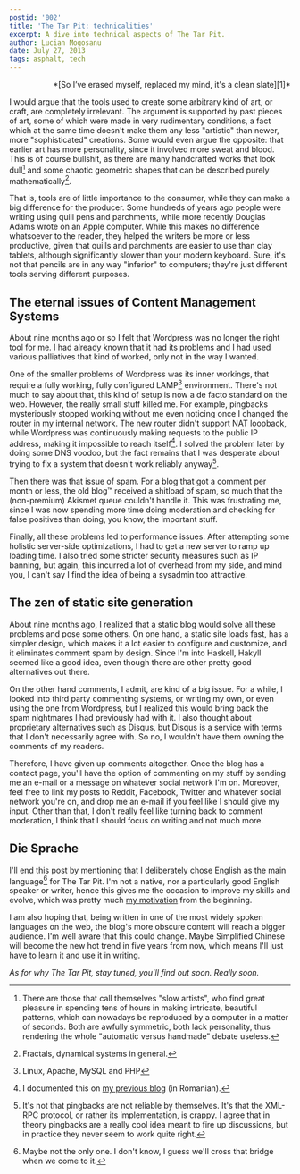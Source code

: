 ```yaml
---
postid: '002'
title: 'The Tar Pit: technicalities'
excerpt: A dive into technical aspects of The Tar Pit.
author: Lucian Mogoșanu
date: July 27, 2013
tags: asphalt, tech
---
```


<p style="text-align: right">
*[So I’ve erased myself, replaced my mind, it's a clean slate][1]*</p>

I would argue that the tools used to create some arbitrary kind of art, or
craft, are completely irrelevant. The argument is supported by past pieces of
art, some of which were made in very rudimentary conditions, a fact which at
the same time doesn't make them any less "artistic" than newer, more
"sophisticated" creations. Some would even argue the opposite: that earlier art
has more personality, since it involved more sweat and blood. This is of
course bullshit, as there are many handcrafted works that look dull[^1] and
some chaotic geometric shapes that can be described purely mathematically[^2].

That is, tools are of little importance to the consumer, while they can make a
big difference for the producer. Some hundreds of years ago people were writing
using quill pens and parchments, while more recently Douglas Adams wrote on an
Apple computer. While this makes no difference whatsoever to the reader, they
helped the writers be more or less productive, given that quills and parchments
are easier to use than clay tablets, although significantly slower than your
modern keyboard. Sure, it's not that pencils are in any way "inferior" to
computers; they're just different tools serving different purposes.

<!--more-->

## The eternal issues of Content Management Systems

About nine months ago or so I felt that Wordpress was no longer the right tool
for me. I had already known that it had its problems and I had used various
palliatives that kind of worked, only not in the way I wanted.

One of the smaller problems of Wordpress was its inner workings, that require a
fully working, fully configured LAMP[^3] environment. There's not much to say
about that, this kind of setup is now a de facto standard on the web. However,
the really small stuff killed me. For example, pingbacks mysteriously stopped
working without me even noticing once I changed the router in my internal
network. The new router didn't support NAT loopback, while Wordpress was
continuously making requests to the public IP address, making it impossible to
reach itself[^4]. I solved the problem later by doing some DNS voodoo, but the
fact remains that I was desperate about trying to fix a system that doesn't
work reliably anyway[^5].

Then there was that issue of spam. For a blog that got a comment per month or
less, the old blog™ received a shitload of spam, so much that the (non-premium)
Akismet queue couldn't handle it. This was frustrating me, since I was now
spending more time doing moderation and checking for false positives than
doing, you know, the important stuff.

Finally, all these problems led to performance issues. After attempting some
holistic server-side optimizations, I had to get a new server to ramp up
loading time. I also tried some stricter security measures such as IP banning,
but again, this incurred a lot of overhead from my side, and mind you, I can't
say I find the idea of being a sysadmin too attractive.

## The zen of static site generation

About nine months ago, I realized that a static blog would solve all these
problems and pose some others. On one hand, a static site loads fast, has a
simpler design, which makes it a lot easier to configure and customize, and it
eliminates comment spam by design. Since I'm into Haskell, Hakyll seemed like a
good idea, even though there are other pretty good alternatives out there.

On the other hand comments, I admit, are kind of a big issue. For a while, I
looked into third party commenting systems, or writing my own, or even using
the one from Wordpress, but I realized this would bring back the spam
nightmares I had previously had with it. I also thought about proprietary
alternatives such as Disqus, but Disqus is a service with terms that I don't
necessarily agree with. So no, I wouldn't have them owning the comments of my
readers.

Therefore, I have given up comments altogether. Once the blog has a contact
page, you'll have the option of commenting on my stuff by sending me an e-mail
or a message on whatever social network I'm on. Moreover, feel free to link my
posts to Reddit, Facebook, Twitter and whatever social network you're on, and
drop me an e-mail if you feel like I should give my input. Other than that, I
don't really feel like turning back to comment moderation, I think that I
should focus on writing and not much more.

## Die Sprache

I'll end this post by mentioning that I deliberately chose English as the main
language[^6] for The Tar Pit. I'm not a native, nor a particularly good English
speaker or writer, hence this gives me the occasion to improve my skills and
evolve, which was pretty much [my motivation][3] from the beginning.

I am also hoping that, being written in one of the most widely spoken languages
on the web, the blog's more obscure content will reach a bigger audience. I'm
well aware that this could change. Maybe Simplified Chinese will become the new
hot trend in five years from now, which means I'll just have to learn it and
use it in writing.

*As for why The Tar Pit, stay tuned, you'll find out soon. Really soon.*

[^1]: There are those that call themselves "slow artists", who find great
pleasure in spending tens of hours in making intricate, beautiful patterns,
which can nowadays be reproduced by a computer in a matter of seconds. Both are
awfully symmetric, both lack personality, thus rendering the whole "automatic
versus handmade" debate useless.

[^2]: Fractals, dynamical systems in general.

[^3]: Linux, Apache, MySQL and PHP

[^4]: I documented this on [my previous blog][2] (in Romanian).

[^5]: It's not that pingbacks are not reliable by themselves. It's that the
XML-RPC protocol, or rather its implementation, is crappy. I agree that in
theory pingbacks are a really cool idea meant to fire up discussions, but in
practice they never seem to work quite right.

[^6]: Maybe not the only one. I don't know, I guess we'll cross that bridge
when we come to it.

[1]: https://www.youtube.com/watch?v=BdAeqtw3KeQ
[2]: http://lucian.mogosanu.ro/bricks/de-ce-nat-ul-e-o-idee-proasta "de ce nat-ul e o idee proastă"
[3]: /posts/y00/001-introduction.html "The Tar Pit: an introduction"
